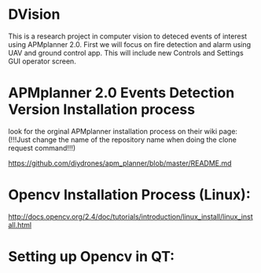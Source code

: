 # DVision

This is a research project in computer vision to deteced events of interest using APMplanner 2.0.
First we will focus on fire detection and alarm using UAV and ground control app.
This will include new Controls and Settings GUI operator screen.

# APMplanner 2.0 Events Detection Version Installation process

look for the orginal APMplanner installation process on their wiki page:
(!!!Just change the name of the repository name when doing the clone request command!!!)

https://github.com/diydrones/apm_planner/blob/master/README.md

# Opencv Installation Process (Linux):

http://docs.opencv.org/2.4/doc/tutorials/introduction/linux_install/linux_install.html

# Setting up Opencv in QT:


